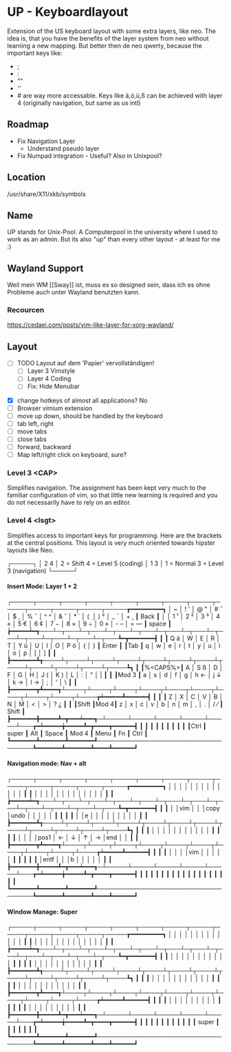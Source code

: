 # UP - Keyboardlayout

Extension of the US keyboard layout with some extra layers, like neo. The idea is, that you have the benefits of the layer system from neo without learning a new mapping. But better then de neo qwerty, because the important keys like:
- ;
- :
- ""
- ''
- \#
are way more accessable. Keys like ä,ö,ü,ß can be achieved with layer 4 (originally navigation, but same as us intl)

## Roadmap

- Fix Navigation Layer
	- Understand pseudo layer
- Fix Numpad integration - Useful? Also in Unixpool?

## Location

/usr/share/X11/xkb/symbols

## Name

UP stands for Unix-Pool. A Computerpool in the university where I used to work as an admin. But its also "up" than every other layout - at least for me :)

## Wayland Support

Weil mein WM [[Sway]] ist, muss es so designed sein, dass ich es ohne Probleme auch unter Wayland benutzten kann. 

### Recourcen

https://cedaei.com/posts/vim-like-layer-for-xorg-wayland/

## Layout

* [ ] TODO Layout auf dem 'Papier' vervollständigen!
	- [ ] Layer 3 Vimstyle
	- [ ] Layer 4 Coding
	- [ ] Fix: Hide Menubar
- [x] change hotkeys of almost all applications? No
- [ ] Browser vimium extension
- [ ] move up down, should be handled by the keyboard
- [ ] tab left, right
- [ ] move tabs
- [ ] close tabs
- [ ] forward, backward
- [ ] Map left/right click on keyboard, sure?

### Level 3 \<CAP\>

Simplifies navigation. The assignment has been kept very much to the familiar configuration of vim, so that little new learning is required and you do not necessarily have to rely on an editor.

### Level 4 \<lsgt\>

Simplifies access to important keys for programming. Here are the brackets at the central positions. This layout is very much oriented towards hipster layouts like Neo.

┌─────┐
│ 2 4 │   2 = Shift       4 = Level 5 (coding)
│ 1 3 │   1 = Normal      3 = Level 3 (navigation)
└─────┘
#### Insert Mode: Layer 1 + 2
┌─────┬─────┬─────┬─────┬─────┬─────┬─────┬─────┬─────┬─────┬─────┬─────┬─────┲━━━━━━━━━┓
│ ~   │ ! ' │ @ " │ # ˝ │ $ ¸ │ % ˇ │ ^ ^ │ & ˘ │ * ˙ │ ( ̣  │ ) ° │ _ ¯ │ + ˛ ┃   Back  ┃
│     │ 1 ¹ │ 2 ² │ 3 ³ │ 4 « │ 5 € │ 6 ¢ │ 7 − │ 8 × │ 9 ÷ │ 0 » │ - – │ = — ┃  space  ┃
┢━━━━━┷━┱───┴─┬───┴─┬───┴─┬───┴─┬───┴─┬───┴─┬───┴─┬───┴─┬───┴─┬───┴─┬───┴─┬───┺━┳━━━━━━━┫
┃       ┃ Q ä │ W   │ E   │ R   │ T   │ Y ü │ U   │ I   │ O   │ P ö │ {   │ }   ┃ Enter ┃
┃Tab    ┃ q   │ w   │ e   │ r   │ t   │ y   │ u   │ i   │ o   │ p   │ [   │ ]   ┃       ┃
┣━━━━━━━┻┱────┴┬────┴┬────┴┬────┴┬────┴┬────┴┬────┴┬────┴┬────┴┬────┴┬────┴┬────┺┓      ┃
┃%<CAPS%>┃ A   │ S ß │ D   │ F   │ G   │ H   │ J ( │ K ) │ L   │ :   │ "   │ |   ┃      ┃
┃Mod 3   ┃ a   │ s   │ d   │ f   │ g   │ h ← │ j ↓ │ k → │ l → │ ;   │ '   │ \   ┃      ┃
┣━━━━━━━┳┻━━━━┱┴────┬┴────┬┴────┬┴────┬┴────┬┴────┬┴────┬┴────┬┴────┬┴────┲┷━━━━━┻━━━━━━┫
┃       ┃     ┃ Z   │ X   │ C   │ V   │ B   │ N   │ M   │ <   │ >   │ ? ¿ ┃             ┃
┃Shift  ┃Mod 4┃ z   │ x   │ c   │ v   │ b   │ n   │ m   │ ,   │ .   │ / ⁄ ┃   Shift     ┃
┣━━━━━━━╋━━━━━┻━┳━━━┷━━━┱─┴─────┴─────┴─────┴─────┴─────┴───┲━┷━━━━━╈━━━━━┻━┳━━━━┳━━━━━━┫
┃       ┃       ┃       ┃                                   ┃       ┃       ┃    ┃      ┃
┃Ctrl   ┃ super ┃  Alt  ┃              Space                ┃ Mod 4 ┃ Menu  ┃ Fn ┃ Ctrl ┃
┗━━━━━━━┻━━━━━━━┻━━━━━━━┹───────────────────────────────────┺━━━━━━━┻━━━━━━━┻━━━━┻━━━━━━┛

#### Navigation mode: Nav + alt
┌─────┬─────┬─────┬─────┬─────┬─────┬─────┬─────┬─────┬─────┬─────┬─────┬─────┲━━━━━━━━━┓
│     │     │     │     │     │     │     │     │     │     │     │     │     ┃         ┃
│     │     │     │     │     │     │     │     │     │     │     │     │     ┃         ┃
┢━━━━━┷━┱───┴─┬───┴─┬───┴─┬───┴─┬───┴─┬───┴─┬───┴─┬───┴─┬───┴─┬───┴─┬───┴─┬───┺━┳━━━━━━━┫
┃       ┃     │     │vim  │     │     │copy │undo │     │     │     │     │     ┃       ┃
┃       ┃     │     │e    │     │     │     │     │     │     │     │     │     ┃       ┃
┣━━━━━━━┻┱────┴┬────┴┬────┴┬────┴┬────┴┬────┴┬────┴┬────┴┬────┴┬────┴┬────┴┬────┺┓      ┃
┃        ┃     │     │     │     │     │     │     │     │     │     │     │     ┃      ┃
┃        ┃     │     │     │     │pos1 │   ← │   ↓ │   ↑ │   → │end  │     │     ┃      ┃
┣━━━━━━━┳┻━━━━┱┴────┬┴────┬┴────┬┴────┬┴────┬┴────┬┴────┬┴────┬┴────┬┴────┲┷━━━━━┻━━━━━━┫
┃       ┃     ┃     │     │     │     │vim  │     │     │     │     │     ┃             ┃
┃       ┃     ┃     │entf │     │     │b    │     │     │     │     │     ┃             ┃
┣━━━━━━━╋━━━━━┻━┳━━━┷━━━┱─┴─────┴─────┴─────┴─────┴─────┴───┲━┷━━━━━╈━━━━━┻━┳━━━━┳━━━━━━┫
┃       ┃       ┃       ┃                                   ┃       ┃       ┃    ┃      ┃
┃       ┃       ┃       ┃                                   ┃       ┃       ┃    ┃      ┃
┗━━━━━━━┻━━━━━━━┻━━━━━━━┹───────────────────────────────────┺━━━━━━━┻━━━━━━━┻━━━━┻━━━━━━┛

#### Window Manage: Super
┌─────┬─────┬─────┬─────┬─────┬─────┬─────┬─────┬─────┬─────┬─────┬─────┬─────┲━━━━━━━━━┓
│     │     │     │     │     │     │     │     │     │     │     │     │     ┃         ┃
│     │     │     │     │     │     │     │     │     │     │     │     │     ┃         ┃
┢━━━━━┷━┱───┴─┬───┴─┬───┴─┬───┴─┬───┴─┬───┴─┬───┴─┬───┴─┬───┴─┬───┴─┬───┴─┬───┺━┳━━━━━━━┫
┃       ┃     │     │     │     │     │     │     │     │     │     │     │     ┃       ┃
┃       ┃     │     │     │     │     │     │     │     │     │     │     │     ┃       ┃
┣━━━━━━━┻┱────┴┬────┴┬────┴┬────┴┬────┴┬────┴┬────┴┬────┴┬────┴┬────┴┬────┴┬────┺┓      ┃
┃        ┃     │     │     │     │     │     │     │     │     │     │     │     ┃      ┃
┃        ┃     │     │     │     │     │     │     │     │     │     │     │     ┃      ┃
┣━━━━━━━┳┻━━━━┱┴────┬┴────┬┴────┬┴────┬┴────┬┴────┬┴────┬┴────┬┴────┬┴────┲┷━━━━━┻━━━━━━┫
┃       ┃     ┃     │     │     │     │     │     │     │     │     │     ┃             ┃
┃       ┃     ┃     │     │     │     │     │     │     │     │     │     ┃             ┃
┣━━━━━━━╋━━━━━┻━┳━━━┷━━━┱─┴─────┴─────┴─────┴─────┴─────┴───┲━┷━━━━━╈━━━━━┻━┳━━━━┳━━━━━━┫
┃       ┃       ┃       ┃                                   ┃       ┃       ┃    ┃      ┃
┃       ┃ super ┃       ┃                                   ┃       ┃       ┃    ┃      ┃
┗━━━━━━━┻━━━━━━━┻━━━━━━━┹───────────────────────────────────┺━━━━━━━┻━━━━━━━┻━━━━┻━━━━━━┛